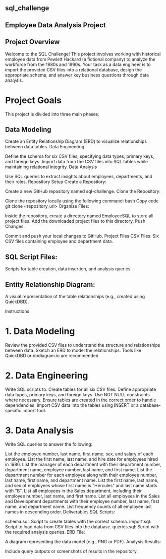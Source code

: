 ## sql_challenge
## Employee Data Analysis Project
## Project Overview
Welcome to the SQL Challenge! This project involves working with historical employee data from Pewlett Hackard (a fictional company) to analyze the workforce from the 1980s and 1990s. Your task as a data engineer is to import the provided CSV files into a relational database, design the appropriate schema, and answer key business questions through data analysis.

# Project Goals
This project is divided into three main phases:

## Data Modeling

Create an Entity Relationship Diagram (ERD) to visualize relationships between data tables.
Data Engineering

Define the schema for six CSV files, specifying data types, primary keys, and foreign keys.
Import data from the CSV files into SQL tables while maintaining relational integrity.
Data Analysis

Use SQL queries to extract insights about employees, departments, and their roles.
Repository Setup
Create a Repository:

Create a new GitHub repository named sql-challenge.
Clone the Repository:

Clone the repository locally using the following command:
bash
Copy code
git clone <repository_url>
Organize Files:

Inside the repository, create a directory named EmployeeSQL to store all project files.
Add the downloaded project files to this directory.
Push Changes:

Commit and push your local changes to GitHub.
Project Files
CSV Files:
Six CSV files containing employee and department data.

## SQL Script Files:
Scripts for table creation, data insertion, and analysis queries.

## Entity Relationship Diagram:
A visual representation of the table relationships (e.g., created using QuickDBD).

Instructions
# 1. Data Modeling
Review the provided CSV files to understand the structure and relationships between data.
Sketch an ERD to model the relationships. Tools like QuickDBD or dbdiagram.io are recommended.
# 2. Data Engineering
Write SQL scripts to:
Create tables for all six CSV files.
Define appropriate data types, primary keys, and foreign keys.
Use NOT NULL constraints where necessary.
Ensure tables are created in the correct order to handle dependencies.
Import CSV data into the tables using INSERT or a database-specific import tool.
# 3. Data Analysis
Write SQL queries to answer the following:

List the employee number, last name, first name, sex, and salary of each employee.
List the first name, last name, and hire date for employees hired in 1986.
List the manager of each department with their department number, department name, employee number, last name, and first name.
List the department number for each employee along with their employee number, last name, first name, and department name.
List the first name, last name, and sex of employees whose first name is "Hercules" and last name starts with "B".
List all employees in the Sales department, including their employee number, last name, and first name.
List all employees in the Sales and Development departments with their employee number, last name, first name, and department name.
List frequency counts of all employee last names in descending order.
Deliverables
SQL Scripts:

schema.sql: Script to create tables with the correct schema.
import.sql: Script to load data from CSV files into the database.
queries.sql: Script with the required analysis queries.
ERD File:

A diagram representing the data model (e.g., PNG or PDF).
Analysis Results:

Include query outputs or screenshots of results in the repository.
